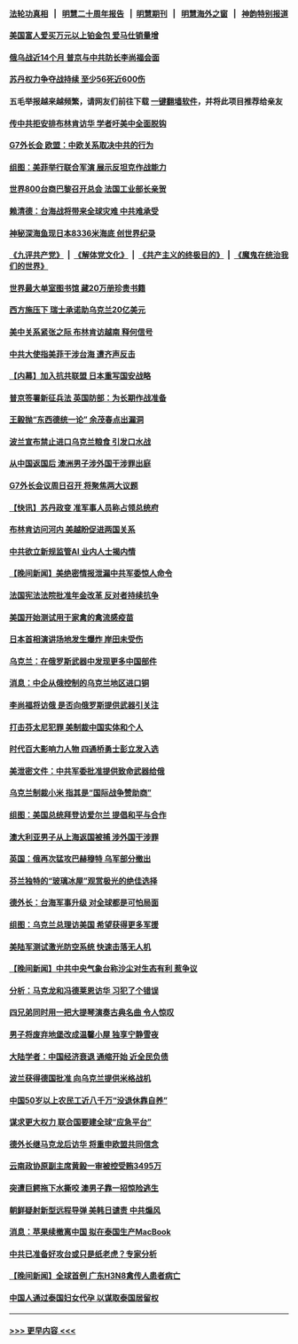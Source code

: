 #### [法轮功真相](https://github.com/gfw-breaker/truth/blob/master/README.md?t=0) &nbsp;&nbsp;|&nbsp;&nbsp; [明慧二十周年报告](https://github.com/gfw-breaker/mh-reports/blob/master/README.md?t=0) &nbsp;&nbsp;|&nbsp;&nbsp;[明慧期刊](https://github.com/gfw-breaker/mh-qikan) &nbsp;&nbsp;|&nbsp;&nbsp; [明慧海外之窗](https://github.com/gfw-breaker/mh-news/blob/master/README.md?t=0) &nbsp;&nbsp;|&nbsp;&nbsp; [神韵特别报道](https://github.com/gfw-breaker/mh-news/blob/master/shenyun.md?t=0)
#### [美国富人爱买万元以上铂金包 爱马仕销量增](../pages/nsc418/n13974384.md?t=04170943) 
#### [俄乌战近14个月 普京与中共防长李尚福会面](../pages/nsc418/n13974383.md?t=04170943) 
#### [苏丹权力争夺战持续 至少56死近600伤](../pages/nsc418/n13974359.md?t=04170943) 
#### 五毛举报越来越频繁，请网友们前往下载 [一键翻墙软件](https://github.com/gfw-breaker/ssr-accounts)，并将此项目推荐给亲友
#### [传中共拒安排布林肯访华 学者吁美中全面脱钩](../pages/nsc418/n13974274.md?t=04170943) 
#### [G7外长会 欧盟：中欧关系取决中共的行为](../pages/nsc418/n13974281.md?t=04170943) 
#### [组图：美菲举行联合军演 展示反坦克作战能力](../pages/nsc418/n13973478.md?t=04170943) 
#### [世界800台商巴黎召开总会 法国工业部长亲贺](../pages/nsc418/n13973844.md?t=04170943) 
#### [赖清德：台海战将带来全球灾难 中共难承受](../pages/nsc418/n13973747.md?t=04170943) 
#### [神秘深海鱼现日本8336米海底 创世界纪录](../pages/nsc418/n13973517.md?t=04170943) 
#### [《九评共产党》](https://github.com/begood0513/9ping.md/blob/master/README.md) &nbsp;|&nbsp; [《解体党文化》](../../../../jtdwh.md/blob/master/README.md)  &nbsp;|&nbsp; [《共产主义的终极目的》](../../../../gczydzjmd.md/blob/master/README.md) &nbsp;|&nbsp; [《魔鬼在统治我们的世界》](../../../../mgztzwmdsj.md/blob/master/README.md) 
#### [世界最大单室图书馆 藏20万册珍贵书籍](../pages/nsc418/n13973624.md?t=04170943) 
#### [西方施压下 瑞士承诺助乌克兰20亿美元](../pages/nsc418/n13973671.md?t=04170943) 
#### [美中关系紧张之际 布林肯访越南 释何信号](../pages/nsc418/n13973687.md?t=04170943) 
#### [中共大使指美菲干涉台海 遭齐声反击](../pages/nsc418/n13973677.md?t=04170943) 
#### [【内幕】加入抗共联盟 日本重写国安战略](../pages/nsc418/n13973547.md?t=04170943) 
#### [普京签署新征兵法 英国防部：为长期作战准备](../pages/nsc418/n13973678.md?t=04170943) 
#### [王毅抛“东西德统一论” 余茂春点出漏洞](../pages/nsc418/n13973663.md?t=04170943) 
#### [波兰宣布禁止进口乌克兰粮食 引发口水战](../pages/nsc418/n13973645.md?t=04170943) 
#### [从中国返国后 澳洲男子涉外国干涉罪出庭](../pages/nsc418/n13973566.md?t=04170943) 
#### [G7外长会议周日召开 将聚焦两大议题](../pages/nsc418/n13973593.md?t=04170943) 
#### [【快讯】苏丹政变 准军事人员称占领总统府](../pages/nsc418/n13973562.md?t=04170943) 
#### [布林肯访问河内 美越盼促进两国关系](../pages/nsc418/n13973533.md?t=04170943) 
#### [中共欲立新规监管AI 业内人士揭内情](../pages/nsc418/n13973472.md?t=04170943) 
#### [【晚间新闻】美绝密情报泄漏中共军委惊人命令](../pages/nsc418/n13973445.md?t=04170943) 
#### [法国宪法法院批准年金改革 反对者持续抗争](../pages/nsc418/n13973324.md?t=04170943) 
#### [美国开始测试用于家禽的禽流感疫苗](../pages/nsc418/n13973284.md?t=04170943) 
#### [日本首相演讲场地发生爆炸 岸田未受伤](../pages/nsc418/n13973322.md?t=04170943) 
#### [乌克兰：在俄罗斯武器中发现更多中国部件](../pages/nsc418/n13973114.md?t=04170943) 
#### [消息：中企从俄控制的乌克兰地区进口铜](../pages/nsc418/n13973038.md?t=04170943) 
#### [李尚福将访俄 是否向俄罗斯提供武器引关注](../pages/nsc418/n13973076.md?t=04170943) 
#### [打击芬太尼犯罪 美制裁中国实体和个人](../pages/nsc418/n13973042.md?t=04170943) 
#### [时代百大影响力人物 四通桥勇士彭立发入选](../pages/nsc418/n13973026.md?t=04170943) 
#### [美泄密文件：中共军委批准提供致命武器给俄](../pages/nsc418/n13973043.md?t=04170943) 
#### [乌克兰制裁小米 指其是“国际战争赞助商”](../pages/nsc418/n13972970.md?t=04170943) 
#### [组图：美国总统拜登访爱尔兰 提倡和平与合作](../pages/nsc418/n13972932.md?t=04170943) 
#### [澳大利亚男子从上海返国被捕 涉外国干涉罪](../pages/nsc418/n13973013.md?t=04170943) 
#### [英国：俄再次猛攻巴赫穆特 乌军部分撤出](../pages/nsc418/n13972870.md?t=04170943) 
#### [芬兰独特的“玻璃冰屋”观赏极光的绝佳选择](../pages/nsc418/n13972710.md?t=04170943) 
#### [德外长：台海军事升级 对全球都是可怕局面](../pages/nsc418/n13972841.md?t=04170943) 
#### [组图：乌克兰总理访美国 希望获得更多军援](../pages/nsc418/n13972793.md?t=04170943) 
#### [美陆军测试激光防空系统 快速击落无人机](../pages/nsc418/n13972747.md?t=04170943) 
#### [【晚间新闻】中共中央气象台称沙尘对生态有利 惹争议](../pages/nsc418/n13972317.md?t=04170943) 
#### [分析：马克龙和冯德莱恩访华 习犯了个错误](../pages/nsc418/n13971473.md?t=04170943) 
#### [四兄弟同时用一把大提琴演奏古典名曲 令人惊叹](../pages/nsc418/n13971817.md?t=04170943) 
#### [男子将废弃地堡改成温馨小屋 独享宁静雪夜](../pages/nsc418/n13971834.md?t=04170943) 
#### [大陆学者：中国经济衰退 通缩开始 近全民负债](../pages/nsc418/n13972262.md?t=04170943) 
#### [波兰获得德国批准 向乌克兰提供米格战机](../pages/nsc418/n13972259.md?t=04170943) 
#### [中国50岁以上农民工近八千万“没退休靠自养”](../pages/nsc418/n13972097.md?t=04170943) 
#### [谋求更大权力 联合国要建全球“应急平台”](../pages/nsc418/n13972108.md?t=04170943) 
#### [德外长继马克龙后访华 将重申欧盟共同信念](../pages/nsc418/n13972106.md?t=04170943) 
#### [云南政协原副主席黄毅一审被控受贿3495万](../pages/nsc418/n13971925.md?t=04170943) 
#### [突遭巨鳄拖下水撕咬 澳男子靠一招惊险逃生](../pages/nsc418/n13971081.md?t=04170943) 
#### [朝鲜疑射新型远程导弹 美韩日谴责 中共煽风](../pages/nsc418/n13971982.md?t=04170943) 
#### [消息：苹果续撤离中国 拟在泰国生产MacBook](../pages/nsc418/n13971918.md?t=04170943) 
#### [中共已准备好攻台或只是纸老虎？专家分析](../pages/nsc418/n13971832.md?t=04170943) 
#### [【晚间新闻】全球首例 广东H3N8禽传人患者病亡](../pages/nsc418/n13971910.md?t=04170943) 
#### [中国人通过泰国妇女代孕 以谋取泰国居留权](../pages/nsc418/n13971730.md?t=04170943) 

----
#### [ >>> 更早内容 <<< ](../indexes/nsc418-earlier.md)
